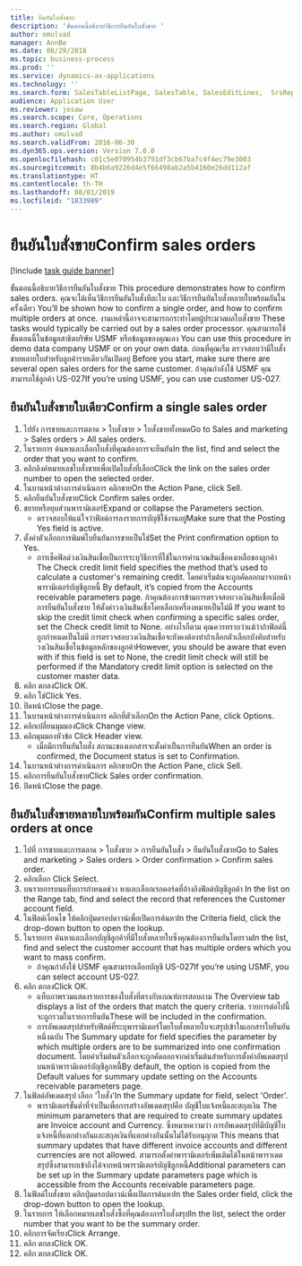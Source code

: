 ```yaml
---
title: ยืนยันใบสั่งขาย
description: 'ขั้นตอนนี้อธิบายวิธีการยืนยันใบสั่งขาย '
author: omulvad
manager: AnnBe
ms.date: 08/29/2018
ms.topic: business-process
ms.prod: ''
ms.service: dynamics-ax-applications
ms.technology: ''
ms.search.form: SalesTableListPage, SalesTable, SalesEditLines,  SrsReportViewerForm, CustConfirmJournal, SysQueryForm, SysQueryFieldLookUp, SysLookup, SalesParmIdLookup
audience: Application User
ms.reviewer: josaw
ms.search.scope: Core, Operations
ms.search.region: Global
ms.author: omulvad
ms.search.validFrom: 2016-06-30
ms.dyn365.ops.version: Version 7.0.0
ms.openlocfilehash: c01c5e070954b3791df3cb67ba7c4f4ec79e3003
ms.sourcegitcommit: 8b4b6a9226d4e5f66498ab2a5b4160e26dd112af
ms.translationtype: HT
ms.contentlocale: th-TH
ms.lasthandoff: 08/01/2019
ms.locfileid: "1833989"
---
```

# <a name="confirm-sales-orders"></a><span data-ttu-id="681d2-103">ยืนยันใบสั่งขาย</span><span class="sxs-lookup"><span data-stu-id="681d2-103">Confirm sales orders</span></span>

[!include [task guide banner](../../includes/task-guide-banner.md)]

<span data-ttu-id="681d2-104">ขั้นตอนนี้อธิบายวิธีการยืนยันใบสั่งขาย </span><span class="sxs-lookup"><span data-stu-id="681d2-104">This procedure demonstrates how to confirm sales orders.</span></span> <span data-ttu-id="681d2-105">คุณจะได้เห็นวิธีการยืนยันใบสั่งทีละใบ และวิธีการยืนยันใบสั่งหลายใบพร้อมกันในครั้งเดียว </span><span class="sxs-lookup"><span data-stu-id="681d2-105">You’ll be shown how to confirm a single order, and how to confirm multiple orders at once.</span></span> <span data-ttu-id="681d2-106">งานเหล่านี้อาจจะสามารถกระทำโดยผู้ประมวลผลใบสั่งขาย </span><span class="sxs-lookup"><span data-stu-id="681d2-106">These tasks would typically be carried out by a sales order processor.</span></span> <span data-ttu-id="681d2-107">คุณสามารถใช้ขั้นตอนนี้ในข้อมูลสาธิตบริษัท USMF หรือข้อมูลของคุณเอง </span><span class="sxs-lookup"><span data-stu-id="681d2-107">You can use this procedure in demo data company USMF or on your own data.</span></span> <span data-ttu-id="681d2-108">ก่อนที่คุณเริ่ม ตรวจสอบว่ามีใบสั่งขายหลายใบสำหรับลูกค้ารายเดียวกันเปิดอยู่ </span><span class="sxs-lookup"><span data-stu-id="681d2-108">Before you start, make sure there are several open sales orders for the same customer.</span></span> <span data-ttu-id="681d2-109">ถ้าคุณกำลังใช้ USMF คุณสามารถใช้ลูกค้า US-027</span><span class="sxs-lookup"><span data-stu-id="681d2-109">If you’re using USMF, you can use customer US-027.</span></span>


## <a name="confirm-a-single-sales-order"></a><span data-ttu-id="681d2-110">ยืนยันใบสั่งขายใบเดียว</span><span class="sxs-lookup"><span data-stu-id="681d2-110">Confirm a single sales order</span></span>
1. <span data-ttu-id="681d2-111">ไปยัง การขายและการตลาด > ใบสั่งขาย > ใบสั่งขายทั้งหมด</span><span class="sxs-lookup"><span data-stu-id="681d2-111">Go to Sales and marketing > Sales orders > All sales orders.</span></span>
2. <span data-ttu-id="681d2-112">ในรายการ ค้นหาและเลือกใบสั่งที่คุณต้องการจะยืนยัน</span><span class="sxs-lookup"><span data-stu-id="681d2-112">In the list, find and select the order that you want to confirm.</span></span>
3. <span data-ttu-id="681d2-113">คลิกลิงค์หมายเลขใบสั่งขายเพื่อเปิดใบสั่งที่เลือก</span><span class="sxs-lookup"><span data-stu-id="681d2-113">Click the link on the sales order number to open the selected order.</span></span>
4. <span data-ttu-id="681d2-114">ในบานหน้าต่างการดำเนินการ คลิกขาย</span><span class="sxs-lookup"><span data-stu-id="681d2-114">On the Action Pane, click Sell.</span></span>
5. <span data-ttu-id="681d2-115">คลิกยืนยันใบสั่งขาย</span><span class="sxs-lookup"><span data-stu-id="681d2-115">Click Confirm sales order.</span></span>
6. <span data-ttu-id="681d2-116">ขยายหรือยุบส่วนพารามิเตอร์</span><span class="sxs-lookup"><span data-stu-id="681d2-116">Expand or collapse the Parameters section.</span></span>
    * <span data-ttu-id="681d2-117">ตรวจสอบให้แน่ใจว่าฟิลด์การลงรายการบัญชีใช้งานอยู่</span><span class="sxs-lookup"><span data-stu-id="681d2-117">Make sure that the Posting Yes field is active.</span></span>  
7. <span data-ttu-id="681d2-118">ตั้งค่าตัวเลือกการพิมพ์ใบยืนยันการขายเป็นใช่</span><span class="sxs-lookup"><span data-stu-id="681d2-118">Set the Print confirmation option to Yes.</span></span>
    * <span data-ttu-id="681d2-119">การเช็คฟิลด์วงเงินสินเชื่อเป็นการระบุวิธีการที่ใช้ในการคำนวณสินเชื่อคงเหลือของลูกค้า </span><span class="sxs-lookup"><span data-stu-id="681d2-119">The Check credit limit field specifies the method that’s used to calculate a customer's remaining credit.</span></span> <span data-ttu-id="681d2-120">โดยค่าเริ่มต้นจะถูกคัดลอกมาจากหน้าพารามิเตอร์บัญชีลูกหนี้ </span><span class="sxs-lookup"><span data-stu-id="681d2-120">By default, it’s copied from the Accounts receivable parameters page.</span></span> <span data-ttu-id="681d2-121">ถ้าคุณต้องการข้ามการตรวจสอบวงเงินสินเชื่อเมื่อมีการยืนยันใบสั่งขาย ให้ตั้งค่าวงเงินสินเชื่อโดยเลือกเครื่องหมายเป็นไม่มี </span><span class="sxs-lookup"><span data-stu-id="681d2-121">If you want to skip the credit limit check when confirming a specific sales order, set the Check credit limit to None.</span></span> <span data-ttu-id="681d2-122">อย่างไรก็ตาม คุณควรทราบว่าแม้ว่าถ้าฟิลด์นี้ถูกกำหนดเป็นไม่มี การตรวจสอบวงเงินสินเชื่อจะยังคงต้องทำถ้าเลือกตัวเลือกบังคับสำหรับวงเงินสินเชื่อในข้อมูลหลักของลูกค้า</span><span class="sxs-lookup"><span data-stu-id="681d2-122">However, you should be aware that even with if this field is set to None, the credit limit check will still be performed if the Mandatory credit limit option is selected on the customer master data.</span></span>  
8. <span data-ttu-id="681d2-123">คลิก ตกลง</span><span class="sxs-lookup"><span data-stu-id="681d2-123">Click OK.</span></span>
9. <span data-ttu-id="681d2-124">คลิก ใช่</span><span class="sxs-lookup"><span data-stu-id="681d2-124">Click Yes.</span></span>
10. <span data-ttu-id="681d2-125">ปิดหน้า</span><span class="sxs-lookup"><span data-stu-id="681d2-125">Close the page.</span></span>
11. <span data-ttu-id="681d2-126">ในบานหน้าต่างการดำเนินการ คลิกที่ตัวเลือก</span><span class="sxs-lookup"><span data-stu-id="681d2-126">On the Action Pane, click Options.</span></span>
12. <span data-ttu-id="681d2-127">คลิกเปลี่ยนมุมมอง</span><span class="sxs-lookup"><span data-stu-id="681d2-127">Click Change view.</span></span>
13. <span data-ttu-id="681d2-128">คลิกมุมมองหัวข้อ </span><span class="sxs-lookup"><span data-stu-id="681d2-128">Click Header view.</span></span>
    * <span data-ttu-id="681d2-129">เมื่อมีการยืนยันใบสั่ง สถานะของเอกสารจะตั้งค่าเป็นการยืนยัน</span><span class="sxs-lookup"><span data-stu-id="681d2-129">When an order is confirmed, the Document status is set to Confirmation.</span></span>  
14. <span data-ttu-id="681d2-130">ในบานหน้าต่างการดำเนินการ คลิกขาย</span><span class="sxs-lookup"><span data-stu-id="681d2-130">On the Action Pane, click Sell.</span></span>
15. <span data-ttu-id="681d2-131">คลิกการยืนยันใบสั่งขาย</span><span class="sxs-lookup"><span data-stu-id="681d2-131">Click Sales order confirmation.</span></span>
16. <span data-ttu-id="681d2-132">ปิดหน้า</span><span class="sxs-lookup"><span data-stu-id="681d2-132">Close the page.</span></span>

## <a name="confirm-multiple-sales-orders-at-once"></a><span data-ttu-id="681d2-133">ยืนยันใบสั่งขายหลายใบพร้อมกัน</span><span class="sxs-lookup"><span data-stu-id="681d2-133">Confirm multiple sales orders at once</span></span>
1. <span data-ttu-id="681d2-134">ไปที่ การขายและการตลาด > ใบสั่งขาย > การยืนยันใบสั่ง > ยืนยันใบสั่งขาย</span><span class="sxs-lookup"><span data-stu-id="681d2-134">Go to Sales and marketing > Sales orders > Order confirmation > Confirm sales order.</span></span>
2. <span data-ttu-id="681d2-135">คลิกเลือก </span><span class="sxs-lookup"><span data-stu-id="681d2-135">Click Select.</span></span>
3. <span data-ttu-id="681d2-136">บนรายการบนแท็บการกำหนดช่วง หาและเลือกเรกคอร์ดที่อ้างอิงฟิลด์บัญชีลูกค้า </span><span class="sxs-lookup"><span data-stu-id="681d2-136">In the list on the Range tab, find and select the record that references the Customer account field.</span></span>
4. <span data-ttu-id="681d2-137">ในฟิลด์เงื่อนไข ให้คลิกปุ่มดรอปดาวน์เพื่อเปิดการค้นหา</span><span class="sxs-lookup"><span data-stu-id="681d2-137">In the Criteria field, click the drop-down button to open the lookup.</span></span>
5. <span data-ttu-id="681d2-138">ในรายการ ค้นหาและเลือกบัญชีลูกค้าที่มีใบสั่งหลายใบซึ่งคุณต้องการยืนยันโดยรวม</span><span class="sxs-lookup"><span data-stu-id="681d2-138">In the list, find and select the customer account that has multiple orders which you want to mass confirm.</span></span>
    * <span data-ttu-id="681d2-139">ถ้าคุณกำลังใช้ USMF คุณสามารถเลือกบัญชี US-027</span><span class="sxs-lookup"><span data-stu-id="681d2-139">If you’re using USMF, you can select account US-027.</span></span>  
6. <span data-ttu-id="681d2-140">คลิก ตกลง</span><span class="sxs-lookup"><span data-stu-id="681d2-140">Click OK.</span></span>
    * <span data-ttu-id="681d2-141">แท็บภาพรวมแสดงรายการของใบสั่งที่ตรงกับเกณฑ์การสอบถาม </span><span class="sxs-lookup"><span data-stu-id="681d2-141">The Overview tab displays a list of the orders that match the query criteria.</span></span> <span data-ttu-id="681d2-142">รายการต่อไปนี้จะถูกรวมในรายการยืนยัน</span><span class="sxs-lookup"><span data-stu-id="681d2-142">These will be included in the confirmation.</span></span>  
    * <span data-ttu-id="681d2-143">การอัพเดตสรุปสำหรับฟิลด์ที่ระบุพารามิเตอร์โดยใบสั่งหลายใบจะสรุปเข้าในเอกสารใบยืนยันหนึ่งฉบับ </span><span class="sxs-lookup"><span data-stu-id="681d2-143">The Summary update for field specifies the parameter by which multiple orders are to be summarized into one confirmation document.</span></span> <span data-ttu-id="681d2-144">โดยค่าเริ่มต้นตัวเลือกจะถูกคัดลอกจากค่าเริ่มต้นสำหรับการตั้งค่าอัพเดตสรุปบนหน้าพารามิเตอร์บัญชีลูกหนี้</span><span class="sxs-lookup"><span data-stu-id="681d2-144">By default, the option is copied from the Default values for summary update setting on the Accounts receivable parameters page.</span></span>  
7. <span data-ttu-id="681d2-145">ในฟิลด์อัพเดตสรุป เลือก 'ใบสั่ง'</span><span class="sxs-lookup"><span data-stu-id="681d2-145">In the Summary update for field, select 'Order'.</span></span>
    * <span data-ttu-id="681d2-146">พารามิเตอร์ขั้นต่ำที่จำเป็นเพื่อการสร้างอัพเดตสรุปคือ บัญชีใบแจ้งหนี้และสกุลเงิน </span><span class="sxs-lookup"><span data-stu-id="681d2-146">The minimum parameters that are required to create summary updates are Invoice account and Currency.</span></span> <span data-ttu-id="681d2-147">ซึ่งหมายความว่า การอัพเดตสรุปที่มีบัญชีใบแจ้งหนี้ที่แตกต่างกันและสกุลเงินที่แตกต่างกันนั้นไม่ได้รับอนุญาต </span><span class="sxs-lookup"><span data-stu-id="681d2-147">This means that summary updates that have different invoice accounts and different currencies are not allowed.</span></span> <span data-ttu-id="681d2-148">สามารถตั้งค่าพารามิเตอร์เพิ่มเติมได้ในหน้าพาราเดตสรุปซึ่งสามารถเข้าถึงได้จากหน้าพารามิเตอร์บัญชีลูกหนี้</span><span class="sxs-lookup"><span data-stu-id="681d2-148">Additional parameters can be set up in the Summary update parameters page which is accessible from the Accounts receivable parameters page.</span></span>  
8. <span data-ttu-id="681d2-149">ในฟิลด์ใบสั่งขาย คลิกปุ่มดรอปดาวน์เพื่อเปิดการค้นหา</span><span class="sxs-lookup"><span data-stu-id="681d2-149">In the Sales order field, click the drop-down button to open the lookup.</span></span>
9. <span data-ttu-id="681d2-150">ในรายการ ให้เลือกหมายเลขใบสั่งซื้อที่คุณต้องการใบสั่งสรุป</span><span class="sxs-lookup"><span data-stu-id="681d2-150">In the list, select the order number that you want to be the summary order.</span></span>
10. <span data-ttu-id="681d2-151">คลิกการจัดเรียง</span><span class="sxs-lookup"><span data-stu-id="681d2-151">Click Arrange.</span></span>
11. <span data-ttu-id="681d2-152">คลิก ตกลง</span><span class="sxs-lookup"><span data-stu-id="681d2-152">Click OK.</span></span>
12. <span data-ttu-id="681d2-153">คลิก ตกลง</span><span class="sxs-lookup"><span data-stu-id="681d2-153">Click OK.</span></span>

